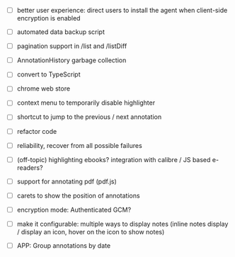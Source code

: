 * [ ] better user experience: direct users to install the agent when client-side encryption is enabled
* [ ] automated data backup script
* [ ] pagination support in /list and /listDiff
* [ ] AnnotationHistory garbage collection
* [ ] convert to TypeScript

* [ ] chrome web store
* [ ] context menu to temporarily disable highlighter
* [ ] shortcut to jump to the previous / next annotation
* [ ] refactor code
* [ ] reliability, recover from all possible failures
* [ ] (off-topic) highlighting ebooks? integration with calibre / JS based e-readers?

* [ ] support for annotating pdf (pdf.js)
* [ ] carets to show the position of annotations
* [ ] encryption mode: Authenticated GCM?
* [ ] make it configurable: multiple ways to display notes (inline notes display / display an icon, hover on the icon to
  show notes)

* [ ] APP: Group annotations by date
